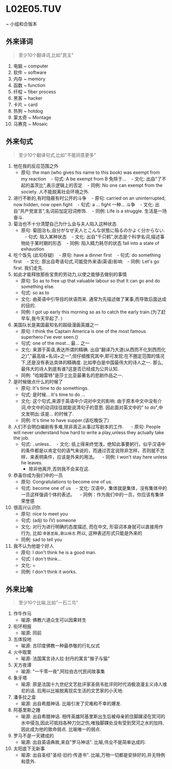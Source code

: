 # L02E05.TUV
~ 小组和合版本

## 外来译词
> 至少10个翻译词,比如"民主"

1. 电脑 ~ computer
1. 软件 ~ software
1. 内存 ~ memory
1. 函数 ~ function
1. 纤程 ~ fiber process
1. 黑客 ~ hacker
1. 卡片 ~ card
1. 热狗 ~ hotdog
1. 蒙太奇 ~ Montage
1. 马赛克 ~ Mosaic


## 外来句式
> 至少10个翻译句式,比如"不能同意更多"

1. 他在我的反应范围之外
    - 原句: the man (who gives his name to this book) was exempt from my reaction
    - 句式: A be exempt from B 免除于... 
    - 文化: 出自"了不起的盖茨比",表示逻辑上的否定
    - 同例: No one can exempt from the society. 人不能脱离社会环境之外. 
1. 进行不断的,有时隐蔽有时公开的斗争 
    - 原句: carried on an uninterrupted, now hidden, now open fight
    - 句式: a ...  fight 一种... 斗争 
    - 文化: 出自"共产党宣言",名词前加定冠词修饰. 
    - 同例: Life is a struggle. 生活是一场奋斗. 
1. 菊治也不十分清楚自己为什么会与夫人陷入这种状态
    - 原句: 菊田治も,自分がなぜ夫人とこんな状態に陥るのかよく分からない. 
    - 句式: 陷入某种状态
    - 文化: 出自"千只鹤",状态是个科学名词,描述事物处于某时期的形态
    - 同例: 陷入精力耗尽的状态 fall into a state of exhaustion
1. 吃个饭先 (此句存疑)
    - 原句: have a dinner first
    - 句式: do something first
    - 文化: 原出自粤语句式,可能受外来语(英语)影响
    - 同例: Let's go first. 我们走先. 
1. 如此才能释放那些宝贵的劳动力,以使之能够去做别的事情
    - 原句: So as to free up that valuable labour so that it can go and do something else.
    - 句式: so as to
    - 文化: 由英语中引导目的状语而来. 通常为先描述做了某事,而导致后面达成的目的. 
    - 同例: I got up early this morning so as to catch the early train.(为了赶早车,我今天早起了. )
1. 美国队长是美国最知名的超级漫画英雄之一
    - 原句: I think the Captain America is one of the most famous superhero I've ever seen.()
    - 句式: one of the most...  最... 之一
    - 文化: 来源于英语,表达所谓的精确. 出自"翻译乃大道(从西而不化到西而化之)","最高级+名词+之一",但仔细推究其中,即可发现:在不圈定范围的情况下,还是没有表达具体的精确度. 比如李白是中国最伟大的诗人之一. 那么,最伟大的诗人到底有谁?这是否已经成为公共认知. 
    - 同例: "哈姆雷特"是莎士比亚最著名的悲剧作品之一. 
1. 是时候做点什么的时候了
    - 原句: It's time to do somethings.
    - 句式: 是时候... It's time to do ...
    - 文化: 这个句式,来源于英语中介词对中文的影响. 由于原本中文中没有介词,中文中的动词往往就能说清句子的意思. 因此面对英文中的" to do",中文发明出:该是... 的时候了. 
    - 同例: It's time to have supper.(该吃晚饭了)
1. 人们不会明白编剧有多难,除非真正从事过写剧本的工作.  
    - 原句: People will never understand how hard to write a play,unless they actually take the job.
    - 句式: ..unless..
    - 文化: 纸上得来终觉浅，绝知此事要躬行。似乎汉语中的条件都是以肯定句的语气来说的，而通过否定说除非怎样，否则就不怎样，来表明条件，应该是外来的用法。
    - 同例: I won't stay here unless he leaves.
        + 除非他离开,否则我不会呆在这. 
1. 恭喜你成为我们中的一员
    - 原句: Congratulations to become one of us.
    - 句式: become one of us
    - 文化: 汉语中，集体就是集体，没有集体中的一员这样强调个体的表述。
    - 同例：作为我们中的一员，你应该有集体荣誉感
1. 很高兴认识你. 
    - 原句: nice to meet you
    - 句式: (adj) to (V) someone 
    - 文化: 对行为进行明确的态度描述, 而在中文, 形容词本身就可以直接用作行为, 比如:`幸甚至哉,歌以咏志` 所以, 这种表述形式只能是外来的
    - 同例: sad to tell you
1. 我不认为他是个好人
    - 原句: I don't think he is a good man.
    - 句式: I don't think...
    - 文化: ~
    - 同例: I don't think it works.
   

## 外来比喻

> 至少10个比喻,比如"⼀⽯⼆鸟" 

1. 作牛作马
    - 喻源: 佛教六道众生可以因果转生
1. 衔环相报
    - 喻源: 同前
1. 五体投地
    - 喻源: 古印度佛教一种最恭敬的行礼仪式
1. 火中取栗
    - 喻源: 法国寓言诗人拉·封丹的寓言"猴子与猫"
1. 天方夜谭
    - 喻源: "一千零一夜",阿拉伯古代民间故事集
1. 象牙塔
    - 喻源: 原是法国十九世纪文艺批评家圣佩韦批评同时代消极浪漫主义诗人维尼的话. 后用以比喻脱离现实生活的文艺家的小天地. 
1. 潘多拉之盒
    - 喻源: 出自希腊神话. 比喻引发了灾难和不幸的爆发. 
1. 阿基里斯之踵
    - 喻源: 出自希腊神话. 相传英雄阿基里斯出生后被母亲抓住脚踝浸在冥河的水中侵泡,因此可抵挡各种刀剑之伤,唯独脚踝处没有受到冥河之水的加持,因此成为他的致命弱点. 比喻唯一的弱点. 
1. 罗马不是一天建成的
    - 喻源: 出自英语典故,来自"罗马神话". 比喻,伟业不是简单达成的. 
1. 太阳底下无新事
    - 喻源: 出自圣经"圣经·旧约·传道书". 比喻,万物一切都是安排好的,并无特例和意外.     
